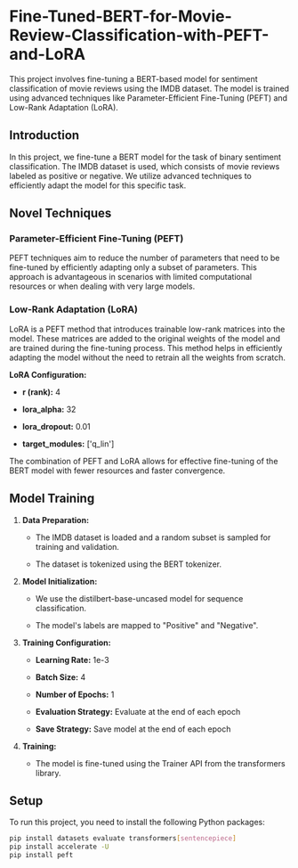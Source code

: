 # Fine-Tuned-BERT-for-Movie-Review-Classification-with-PEFT-and-LoRA

This project involves fine-tuning a BERT-based model for sentiment classification of movie reviews using the IMDB dataset. The model is trained using advanced techniques like Parameter-Efficient Fine-Tuning (PEFT) and Low-Rank Adaptation (LoRA).

## Introduction

In this project, we fine-tune a BERT model for the task of binary sentiment classification. The IMDB dataset is used, which consists of movie reviews labeled as positive or negative. We utilize advanced techniques to efficiently adapt the model for this specific task.

Novel Techniques
----------------

### Parameter-Efficient Fine-Tuning (PEFT)

PEFT techniques aim to reduce the number of parameters that need to be fine-tuned by efficiently adapting only a subset of parameters. This approach is advantageous in scenarios with limited computational resources or when dealing with very large models.

### Low-Rank Adaptation (LoRA)

LoRA is a PEFT method that introduces trainable low-rank matrices into the model. These matrices are added to the original weights of the model and are trained during the fine-tuning process. This method helps in efficiently adapting the model without the need to retrain all the weights from scratch.

**LoRA Configuration:**

*   **r (rank):** 4
    
*   **lora\_alpha:** 32
    
*   **lora\_dropout:** 0.01
    
*   **target\_modules:** \['q\_lin'\]
    

The combination of PEFT and LoRA allows for effective fine-tuning of the BERT model with fewer resources and faster convergence.

Model Training
--------------

1.  **Data Preparation:**
    
    *   The IMDB dataset is loaded and a random subset is sampled for training and validation.
        
    *   The dataset is tokenized using the BERT tokenizer.
        
2.  **Model Initialization:**
    
    *   We use the distilbert-base-uncased model for sequence classification.
        
    *   The model's labels are mapped to "Positive" and "Negative".
        
3.  **Training Configuration:**
    
    *   **Learning Rate:** 1e-3
        
    *   **Batch Size:** 4
        
    *   **Number of Epochs:** 1
        
    *   **Evaluation Strategy:** Evaluate at the end of each epoch
        
    *   **Save Strategy:** Save model at the end of each epoch
        
4.  **Training:**
    
    *   The model is fine-tuned using the Trainer API from the transformers library.

## Setup

To run this project, you need to install the following Python packages:

```bash
pip install datasets evaluate transformers[sentencepiece]
pip install accelerate -U
pip install peft
```
